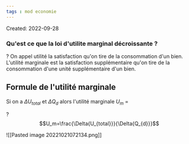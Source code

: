 ```yaml
---
tags : mod economie
---
```

Created: 2022-09-28

### Qu'est ce que la loi d'utilite marginal décroissante ? 

?
On appel utilité la satisfaction qu'on tire de la consommation d'un bien.
L'utilité marginale est la satisfaction supplémentaire qu'on tire de la consommation d'une unité supplémentaire d'un bien.
<!--SR:!2023-04-07,58,230-->

## Formule de l'utilité marginale 
Si on a $\Delta{U_{total}}$ et $\Delta{Q_d}$ alors l'utilité marginale $U_m$ =

?
$$U_m=\frac{\Delta{U_{total}}}{\Delta{Q_{d}}}$$
<!--SR:!2023-03-12,33,210-->

![[Pasted image 20221021072134.png]]